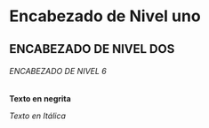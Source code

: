 # Encabezado de Nivel uno

## ENCABEZADO DE NIVEL DOS


###### ENCABEZADO DE NIVEL 6
**Texto en negrita**  

*Texto en Itálica*
